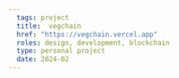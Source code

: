 ```yaml
---
  tags: project
  title:  vegchain
  href: "https://vegchain.vercel.app"
  roles: design, development, blockchain
  type: personal project
  date: 2024-02
---
```

